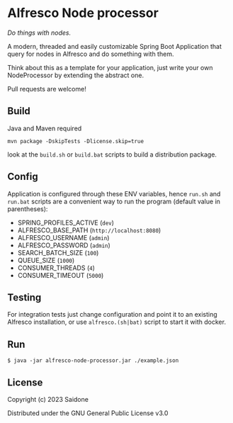 # Alfresco Node processor
_Do things with nodes._

A modern, threaded and easily customizable Spring Boot Application that query for nodes in Alfresco and do something with them.

Think about this as a template for your application, just write your own NodeProcessor by extending the abstract one.

Pull requests are welcome!
## Build
Java and Maven required

`mvn package -DskipTests -Dlicense.skip=true`

look at the `build.sh` or `build.bat` scripts to build a distribution package.
## Config
Application is configured through these ENV variables, hence `run.sh` and `run.bat` scripts are a convenient way to run the program (default value in parentheses):
- SPRING_PROFILES_ACTIVE (`dev`)
- ALFRESCO_BASE_PATH (`http://localhost:8080`)
- ALFRESCO_USERNAME (`admin`)
- ALFRESCO_PASSWORD (`admin`)
- SEARCH_BATCH_SIZE (`100`)
- QUEUE_SIZE (`1000`)
- CONSUMER_THREADS (`4`)
- CONSUMER_TIMEOUT (`5000`)
## Testing
For integration tests just change configuration and point it to an existing Alfresco installation, or use `alfresco.(sh|bat)` script to start it with docker.
## Run
`$ java -jar alfresco-node-processor.jar ./example.json`
## License
Copyright (c) 2023 Saidone

Distributed under the GNU General Public License v3.0
